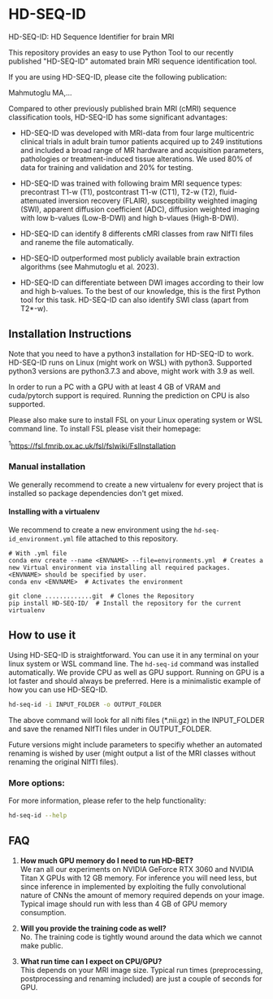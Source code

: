 # HD-SEQ-ID
HD-SEQ-ID: HD Sequence Identifier for brain MRI


This repository provides an easy to use Python Tool to our recently published "HD-SEQ-ID" automated brain MRI sequence identification tool. 

If you are using HD-SEQ-ID, please cite the following publication: 

Mahmutoglu MA,...


Compared to other previously published brain MRI (cMRI) sequence classification tools, HD-SEQ-ID has some significant advantages:
- HD-SEQ-ID was developed with MRI-data from four large multicentric clinical trials in adult brain tumor patients acquired 
up to 249 institutions  and included a broad range of MR hardware and acquisition parameters, pathologies 
or treatment-induced tissue alterations. We used 80% of data for training and validation and 20% for testing. 

- HD-SEQ-ID was trained with following braim MRI sequence types:  precontrast T1-w (T1), postcontrast T1-w (CT1), T2-w (T2), fluid-attenuated inversion recovery (FLAIR), susceptibility weighted imaging (SWI), apparent diffusion coefficient (ADC), diffusion weighted imaging with low b-values (Low-B-DWI) and high b-vlaues (High-B-DWI).   

- HD-SEQ-ID can identify 8 differents cMRI classes from raw NIfTI files and raneme the file automatically. 

- HD-SEQ-ID outperformed most publicly available brain extraction algorithms (see Mahmutoglu et al. 2023).

- HD-SEQ-ID can differentiate between DWI images according to their low and high b-values. To the best of our knowledge, this is the first Python tool for this task. HD-SEQ-ID can also identify SWI class (apart from T2*-w). 



## Installation Instructions 
Note that you need to have a python3 installation for HD-SEQ-ID to work. HD-SEQ-ID runs on Linux (might work on WSL) with python3. Supported python3 versions are python3.7.3 and above, might work with 3.9 as well. 

In order to run a PC with a GPU with at least 4 GB of VRAM and cuda/pytorch support is required. Running the prediction on CPU is also supported.
 
Please also make sure to install FSL on your Linux operating system or WSL command line. To install FSL please visit their homepage:

<sup>1</sup>https://fsl.fmrib.ox.ac.uk/fsl/fslwiki/FslInstallation



### Manual installation
We generally recommend to create a new virtualenv for every project that is installed so package dependencies don't get mixed.

#### Installing with a virtualenv
We recommend to create a new environment using the `hd-seq-id_environment.yml` file attached to this repository.

```shell
# With .yml file
conda env create --name <ENVNAME> --file=environments.yml  # Creates a new Virtual environment via installing all required packages. <ENVNAME> should be specified by user.
conda env <ENVNAME>  # Activates the environment

git clone .............git  # Clones the Repository
pip install HD-SEQ-ID/  # Install the repository for the current virtualenv
```


## How to use it 

Using HD-SEQ-ID is straightforward. You can use it in any terminal on your linux system or WSL command line. The `hd-seq-id` command was installed 
automatically. We provide CPU as well as GPU support. Running on GPU is a lot faster and should always be preferred. Here is a minimalistic example of how you can use HD-SEQ-ID.

```bash
hd-seq-id -i INPUT_FOLDER -o OUTPUT_FOLDER
```

The above command will look for all nifti files (*.nii.gz) in the INPUT_FOLDER and save the renamed NIfTI files under in OUTPUT_FOLDER.

Future versions might include parameters to specifiy whether an automated renaming is wished by user (might output a list of the MRI classes without renaming the original NIfTI files).


### More options:
For more information, please refer to the help functionality:

```bash
hd-seq-id --help
```

## FAQ

1) **How much GPU memory do I need to run HD-BET?**  
We ran all our experiments on NVIDIA GeForce RTX 3060 and NVIDIA Titan X GPUs with 12 GB memory. For inference you will need less, but since 
inference in implemented by exploiting the fully convolutional nature of CNNs the amount of memory required depends on 
your image. Typical image should run with less than 4 GB of GPU memory consumption.

2) **Will you provide the training code as well?**  
No. The training code is tightly wound around the data which we cannot make public.

3) **What run time can I expect on CPU/GPU?**  
This depends on your MRI image size. Typical run times (preprocessing, postprocessing and renaming included) are just
 a couple of seconds for GPU.
 
 
